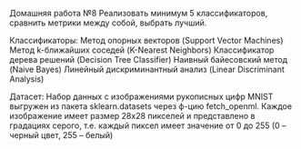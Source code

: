 Домашняя работа №8
Реализовать минимум 5 классификаторов, сравнить метрики между собой, выбрать лучший.

Классификаторы:
	Метод опорных векторов (Support Vector Machines)
    Метод k-ближайших соседей (K-Nearest Neighbors)
    Классификатор дерева решений (Decision Tree Classifier)
    Наивный байесовский метод (Naive Bayes)
    Линейный дискриминантный анализ (Linear Discriminant Analysis)

Датасет: 
	Набор данных с изображениями рукописных цифр MNIST выгружен из пакета sklearn.datasets через ф-цию fetch_openml.
	Каждое изображение имеет размер 28х28 пикселей и представлено в градациях серого, т.е. каждый пиксел имеет значение от 0 до 255 (0 – черный цвет, 255 – белый)
 